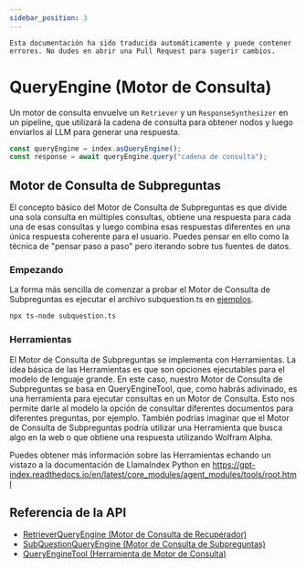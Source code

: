 ```yaml
---
sidebar_position: 3
---
```


`Esta documentación ha sido traducida automáticamente y puede contener errores. No dudes en abrir una Pull Request para sugerir cambios.`

# QueryEngine (Motor de Consulta)

Un motor de consulta envuelve un `Retriever` y un `ResponseSynthesizer` en un pipeline, que utilizará la cadena de consulta para obtener nodos y luego enviarlos al LLM para generar una respuesta.

```typescript
const queryEngine = index.asQueryEngine();
const response = await queryEngine.query("cadena de consulta");
```

## Motor de Consulta de Subpreguntas

El concepto básico del Motor de Consulta de Subpreguntas es que divide una sola consulta en múltiples consultas, obtiene una respuesta para cada una de esas consultas y luego combina esas respuestas diferentes en una única respuesta coherente para el usuario. Puedes pensar en ello como la técnica de "pensar paso a paso" pero iterando sobre tus fuentes de datos.

### Empezando

La forma más sencilla de comenzar a probar el Motor de Consulta de Subpreguntas es ejecutar el archivo subquestion.ts en [ejemplos](https://github.com/run-llama/LlamaIndexTS/blob/main/examples/subquestion.ts).

```bash
npx ts-node subquestion.ts
```

### Herramientas

El Motor de Consulta de Subpreguntas se implementa con Herramientas. La idea básica de las Herramientas es que son opciones ejecutables para el modelo de lenguaje grande. En este caso, nuestro Motor de Consulta de Subpreguntas se basa en QueryEngineTool, que, como habrás adivinado, es una herramienta para ejecutar consultas en un Motor de Consulta. Esto nos permite darle al modelo la opción de consultar diferentes documentos para diferentes preguntas, por ejemplo. También podrías imaginar que el Motor de Consulta de Subpreguntas podría utilizar una Herramienta que busca algo en la web o que obtiene una respuesta utilizando Wolfram Alpha.

Puedes obtener más información sobre las Herramientas echando un vistazo a la documentación de LlamaIndex Python en https://gpt-index.readthedocs.io/en/latest/core_modules/agent_modules/tools/root.html

## Referencia de la API

- [RetrieverQueryEngine (Motor de Consulta de Recuperador)](../../api/classes/RetrieverQueryEngine.md)
- [SubQuestionQueryEngine (Motor de Consulta de Subpreguntas)](../../api/classes/SubQuestionQueryEngine.md)
- [QueryEngineTool (Herramienta de Motor de Consulta)](../../api/interfaces/QueryEngineTool.md)

